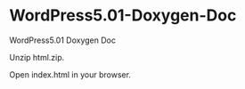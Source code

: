 # WordPress5.01-Doxygen-Doc
WordPress5.01 Doxygen Doc

Unzip html.zip.

Open index.html in your browser. 
